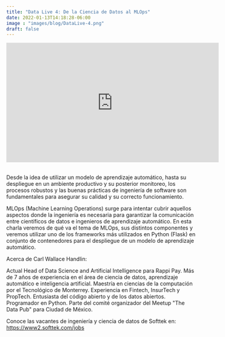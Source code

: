 ```yaml
---
title: "Data Live 4: De la Ciencia de Datos al MLOps"
date: 2022-01-13T14:18:28-06:00
image : "images/blog/DataLive-4.png"
draft: false
---
```


<div class="container">

<center>
<iframe width="560" height="315" src="https://www.youtube.com/embed/7I7pu09E0BY" title="YouTube video player" frameborder="0" allow="accelerometer; autoplay; clipboard-write; encrypted-media; gyroscope; picture-in-picture" allowfullscreen></iframe>
</center>

<br>

Desde la idea de utilizar un modelo de aprendizaje automático, hasta su despliegue en un ambiente productivo y su posterior monitoreo, los procesos robustos y las buenas prácticas de ingeniería de software son fundamentales para asegurar su calidad y su correcto funcionamiento.

MLOps (Machine Learning Operations) surge para intentar cubrir aquellos aspectos donde la ingeniería es necesaria para garantizar la comunicación entre científicos de datos e ingenieros de aprendizaje automático. En esta charla veremos de qué va el tema de MLOps, sus distintos componentes y veremos utilizar uno de los frameworks más utilizados en Python (Flask) en conjunto de contenedores para el despliegue de un modelo de aprendizaje automático.

Acerca de Carl Wallace Handlin:

Actual Head of Data Science and Artificial Intelligence para Rappi Pay. Más de 7 años de experiencia en el área de ciencia de datos, aprendizaje automático e inteligencia artificial. Maestría en ciencias de la computación por el Tecnológico de Monterrey. Experiencia en Fintech, InsurTech y PropTech. Entusiasta del código abierto y de los datos abiertos. Programador en Python. Parte del comité organizador del Meetup "The Data Pub" para Ciudad de México.

Conoce las vacantes de ingeniería y ciencia de datos de Softtek en:
https://www2.softtek.com/jobs

</div>
